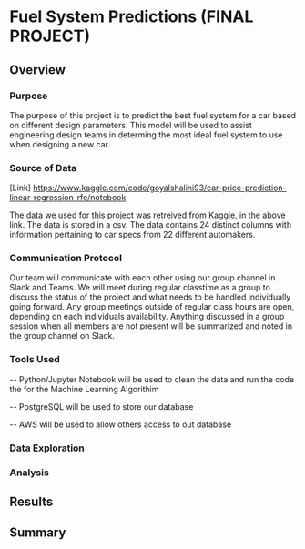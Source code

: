 # Fuel System Predictions (FINAL PROJECT)

## Overview

### Purpose

The purpose of this project is to predict the best fuel system for a car based on different design parameters. This model will be used to assist engineering design teams in determing the most ideal fuel system to use when designing a new car.

### Source of Data

[Link] https://www.kaggle.com/code/goyalshalini93/car-price-prediction-linear-regression-rfe/notebook

The data we used for this project was retreived from Kaggle, in the above link. The data is stored in a csv. The data contains 24 distinct columns with information pertaining to car specs from 22 different automakers.

### Communication Protocol

Our team will communicate with each other using our group channel in Slack and Teams. We will meet during regular classtime as a group to discuss the status of the project and what needs to be handled individually going forward. Any group meetings outside of regular class hours are open, depending on each individuals availability. Anything discussed in a group session when all members are not present will be summarized and noted in the group channel on Slack.

### Tools Used

-- Python/Jupyter Notebook will be used to clean the data and run the code the for the Machine Learning Algorithim

-- PostgreSQL will be used to store our database 

-- AWS will be used to allow others access to out database

### Data Exploration

### Analysis

## Results

## Summary
